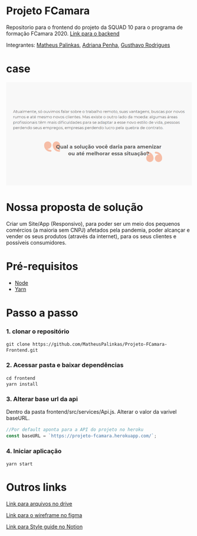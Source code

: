 # Projeto FCamara

Repositorio para o frontend do projeto da SQUAD 10 para o programa de formação FCamara 2020. [Link para o backend](https://github.com/MatheusPalinkas/Projeto-FCamara-Backend)

Integrantes: [Matheus Palinkas](https://www.linkedin.com/in/matheus-palinkas/), 
             [Adriana Penha](https://www.linkedin.com/in/adriana-penha-598b12124/), 
             [Gusthavo Rodrigues](https://www.linkedin.com/in/gusthavo-rodrigues-487847197/)

# case 

![](docs/case.png)

# Nossa proposta de solução

Criar um Site/App (Responsivo), para poder ser um meio dos pequenos comércios (a maioria sem CNPJ) afetados pela pandemia, poder alcançar e vender os seus produtos (através da internet), para os seus clientes e possíveis consumidores.

# Pré-requisitos

 - [Node](https://nodejs.org/en/download/)
 - [Yarn](https://classic.yarnpkg.com/en/docs/install#debian-stable)

# Passo a passo

### 1. clonar o repositório

```
git clone https://github.com/MatheusPalinkas/Projeto-FCamara-Frontend.git
```

### 2. Acessar pasta e baixar dependências

```
cd frontend
yarn install
```

### 3. Alterar base url da api

Dentro da pasta frontend/src/services/Api.js. Alterar o valor da varivel baseURL.

```js
//Por default aponta para a API do projeto no heroku
const baseURL = `https://projeto-fcamara.herokuapp.com/`;
```

### 4. Iniciar aplicação

```
yarn start
```

# Outros links

[Link para arquivos no drive](https://drive.google.com/drive/folders/17vXJTFi-uhJ_oOf2tmRV0r_MPpUXcZnn?usp=sharing)

[Link para o wireframe no figma](https://www.figma.com/file/Z0HPB23kt7YKAJmQ3CTIPF/Aplicativo-lojas)

[Link para Style guide no Notion](https://www.notion.so/6ba0e075fc974b288320539b4a3b1159?v=81b413219a654ea0b877b789af22b06f)

